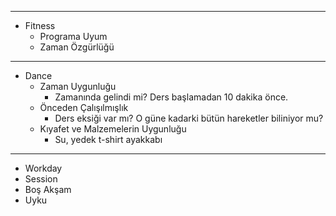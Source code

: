 ------------------------------------------------------------
* Fitness
  * Programa Uyum
  * Zaman Özgürlüğü
------------------------------------------------------------
* Dance
  * Zaman Uygunluğu 
    * Zamanında gelindi mi? Ders başlamadan 10 dakika önce.
  * Önceden Çalışılmışlık
    * Ders eksiği var mı? O güne kadarki bütün hareketler biliniyor mu?
  * Kıyafet ve Malzemelerin Uygunluğu
    * Su, yedek t-shirt ayakkabı
------------------------------------------------------------
* Workday
* Session
* Boş Akşam
* Uyku
